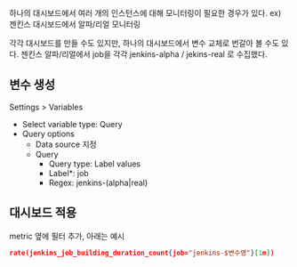 하나의 대시보드에서 여러 개의 인스턴스에 대해 모니터링이 필요한 경우가 있다.
ex) 젠킨스 대시보드에서 알파/리얼 모니터링

각각 대시보드를 만들 수도 있지만, 하나의 대시보드에서 변수 교체로 번갈아 볼 수도 있다.
젠킨스 알파/리얼에서 job을 각각 jenkins-alpha / jekins-real 로 수집했다.

## 변수 생성
Settings > Variables
- Select variable type: Query
- Query options
	- Data source 지정
	- Query
		- Query type: Label values
		- Label*: job
		- Regex: jenkins-(alpha|real)

## 대시보드 적용

metric 옆에 필터 추가, 아래는 예시
```json
rate(jenkins_job_building_duration_count{job="jenkins-$변수명"}[1m])
```
